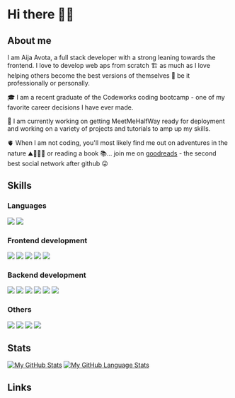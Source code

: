 # Hi there 🙌🏼

## About me
I am Aija Avota, a full stack developer with a strong leaning towards the frontend. I love to develop web aps from scratch 🏗 as much as I love helping others become the best versions of themselves 🤍 be it professionally or personally.

🎓 I am a recent graduate of the Codeworks coding bootcamp - one of my favorite career decisions I have ever made.

🐣 I am currently working on getting MeetMeHalfWay ready for deployment and working on a variety of projects and tutorials to amp up my skills.

🫀 When I am not coding, you'll most likely find me out on adventures in the nature ⛰🚴🏼‍♀️ or reading a book 📚... join me on [goodreads](https://www.goodreads.com/review/list/26981683-aija-avota?ref=nav_mybooks&shelf=read) - the second best social network after github 😜

## Skills
### Languages
<p align-"left">
<img src="https://img.shields.io/badge/javascript-ffeb3b?style=for-the-badge&logo=javascript&logoColor=black">
<img src="https://img.shields.io/badge/typescript-037acb?style=for-the-badge&logo=typescript&logoColor=white">
</p>

### Frontend development
<p align-"left">
<img src="https://img.shields.io/badge/html5-cf5533?style=for-the-badge&logo=html5&logoColor=white">
<img src="https://img.shields.io/badge/react-5ed3f3?style=for-the-badge&logo=react&logoColor=black">
<img src="https://img.shields.io/badge/css3-254bdd?style=for-the-badge&logo=css3&logoColor=white">
<img src="https://img.shields.io/badge/sass-c76494?style=for-the-badge&logo=sass&logoColor=white">
<img src="https://img.shields.io/badge/bootstrap-7735f9?style=for-the-badge&logo=sass&logoColor=white">
</p>

### Backend development
<p align-"left">
<img src="https://img.shields.io/badge/node.js-87bf01?style=for-the-badge&logo=node.js&logoColor=white">
<img src="https://img.shields.io/badge/express-f5f5f5?style=for-the-badge&logo=express&logoColor=black">
<img src="https://img.shields.io/badge/koa-eaeaea?style=for-the-badge&logo=koa&logoColor=black">
<img src="https://img.shields.io/badge/postgresql-31658c?style=for-the-badge&logo=postgresql&logoColor=white">
<img src="https://img.shields.io/badge/prisma-0c3249?style=for-the-badge&logo=prisma&logoColor=white">
<img src="https://img.shields.io/badge/mongodb-4caf50?style=for-the-badge&logo=mongodb&logoColor=white">
</p>

### Others
<p align-"left">
<img src="https://img.shields.io/badge/jest-944058?style=for-the-badge&logo=jest&logoColor=white">
<img src="https://img.shields.io/badge/cypress-1F2937?style=for-the-badge&logo=cypress&logoColor=white">
<img src="https://img.shields.io/badge/github-e6e6e6?style=for-the-badge&logo=github&logoColor=black">
<img src="https://img.shields.io/badge/postman-f76936?style=for-the-badge&logo=postman&logoColor=white">
</p>

## Stats
[![My GitHub Stats](https://github-readme-stats.vercel.app/api/?username=ms-aija&count_private=true&theme=tokyonight&showicons=true&line_height=34)]()
[![My GitHub Language Stats](https://github-readme-stats.vercel.app/api/top-langs/?username=ms-aija&langs_count=7&theme=tokyonight)]()

## Links


